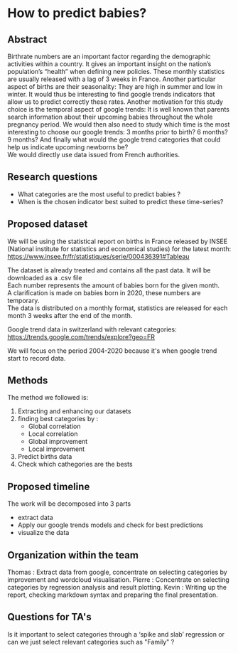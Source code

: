 # How to predict babies?

## Abstract
Birthrate numbers are an important factor regarding the demographic activities within a country. It gives an important insight on the nation’s population’s “health” when defining new policies. These monthly statistics are usually released with a lag of 3 weeks in France. Another particular aspect of births are their seasonality: They are high in summer and low in winter. It would thus be interesting to find google trends indicators that allow us to predict correctly these rates. Another motivation for this study choice is the temporal aspect of google trends: It is well known that parents search  information about their upcoming babies throughout the whole pregnancy period.  We would then also need to study which time is the most interesting to choose our google trends: 3 months prior to birth? 6 months? 9 months? And finally what would the google trend categories that could help us indicate upcoming newborns be?<br>
We would directly use data issued from French authorities.



## Research questions
- What categories are the most useful to predict babies ?
- When is the chosen indicator best suited to predict these time-series?

## Proposed dataset

We will be using the statistical report on births in France released by INSEE (National institute for statistics and economical studies) for the latest month: 
https://www.insee.fr/fr/statistiques/serie/000436391#Tableau


The dataset is already treated and contains all the past data. It will be downloaded as a .csv file<br>
Each number represents the amount of babies born for the given month.<br>
A clarification is made on babies born in 2020, these numbers are temporary.<br>
The data is distributed on a monthly format, statistics are released for each month 3 weeks after the end of the month. <br>

Google trend data in switzerland with relevant categories:
https://trends.google.com/trends/explore?geo=FR

We will focus on the period 2004-2020 because it's when google trend start to record data.

## Methods

The method we followed is:

1) Extracting and enhancing our datasets 
2) finding best categories by :
    - Global correlation
    - Local correlation
    - Global improvement
    - Local improvement
3) Predict births data
4) Check which cathegories are the bests

## Proposed timeline

The work will be decomposed into 3 parts
- extract data
- Apply our google trends models and check for best predictions
- visualize the data

## Organization within the team

Thomas : Extract data from google, concentrate on selecting categories by improvement and wordcloud visualisation.
Pierre : Concentrate on selecting categories by regression analysis and result plotting.
Kevin :  Writing up the report, checking markdown syntax and preparing the final presentation.


## Questions for TA's
Is it important to select categories through a ‘spike and slab’ regression or can we just select relevant categories such as "Family" ?

